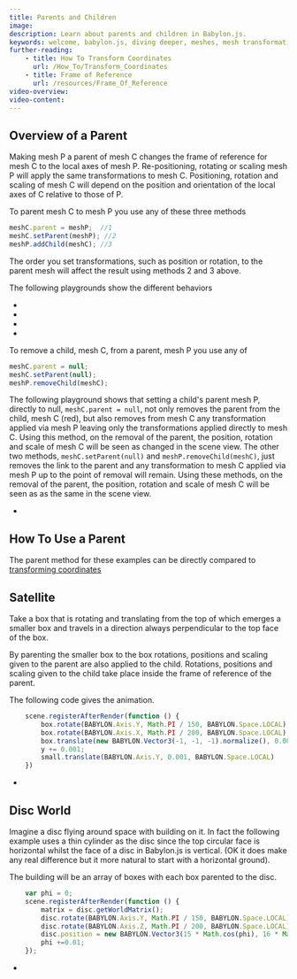 ```yaml
---
title: Parents and Children
image: 
description: Learn about parents and children in Babylon.js.
keywords: welcome, babylon.js, diving deeper, meshes, mesh transformation, transformation, parents, children
further-reading:
    - title: How To Transform Coordinates
      url: /How_To/Transform_Coordinates
    - title: Frame of Reference
      url: /resources/Frame_Of_Reference
video-overview:
video-content:
---
```


## Overview of a Parent

Making mesh P a parent of mesh C changes the frame of reference for mesh C to the local axes of mesh P. Re-positioning, rotating or scaling mesh P will apply the same transformations to mesh C. Positioning, rotation and scaling of mesh C will depend on the position and orientation of the local axes of C relative to those of P.

To parent mesh C to mesh P you use any of these three methods

```javascript
meshC.parent = meshP;  //1
meshC.setParent(meshP); //2
meshP.addChild(meshC); //3
```

The order you set transformations, such as position or rotation, to the parent mesh will affect the result using methods 2 and 3 above.

The following playgrounds show the different behaviors

* <Playground id="#NRNBMM" title="Transform C and P After Parenting" description="Simple example of transforming C and P after parenting." image=""/>
* <Playground id="#NRNBMM#1" title="Transform C Before and P After Parenting" description="Simple example of transforming C before and P after parenting." image=""/>
* <Playground id="#NRNBMM#2" title="Transform P Before and C After Parenting" description="Simple example of transforming P before and C after parenting." image=""/>
* <Playground id="#NRNBMM#3" title="Transform C and P Before Parenting" description="Simple example of transforming C and P before parenting." image=""/>

To remove a child, mesh C, from a parent, mesh P you use any of 

```javascript
meshC.parent = null;
meshC.setParent(null);
meshP.removeChild(meshC);
```
The following playground shows that setting a child's parent mesh P, directly to null, `meshC.parent = null`, not only removes the parent from the child, mesh C (red), but also removes from mesh C any transformation applied via mesh P leaving only the transformations applied directly to mesh C. Using this method, on the removal of the parent, the position, rotation and scale of mesh C will be seen as changed in the scene view. The other two methods, `meshC.setParent(null)` and `meshP.removeChild(meshC)`, just removes the link to the parent and any transformation to mesh C applied via mesh P up to the point of removal will remain. Using these methods, on the removal of the parent, the position, rotation and scale of mesh C will be seen as as the same in the scene view.

* <Playground id="#XQI4UY#19" title="Removing a Parent" description="Simple example of removing a parent." image=""/>

## How To Use a Parent

The parent method for these examples can be directly compared to [transforming coordinates](/How_To/Transform_Coordinates) 

## Satellite

Take a box that is rotating and translating from the top of which emerges a smaller box and travels in a direction always perpendicular to the top face of the box. 

By parenting the smaller box to the box rotations, positions and scaling given to the parent are also applied to the child. Rotations, positions and scaling given to the child take place inside the frame of reference of the parent. 

The following code gives the animation.

```javascript
    scene.registerAfterRender(function () {
        box.rotate(BABYLON.Axis.Y, Math.PI / 150, BABYLON.Space.LOCAL);
        box.rotate(BABYLON.Axis.X, Math.PI / 200, BABYLON.Space.LOCAL);
        box.translate(new BABYLON.Vector3(-1, -1, -1).normalize(), 0.001, BABYLON.Space.WORLD)
        y += 0.001;
        small.translate(BABYLON.Axis.Y, 0.001, BABYLON.Space.LOCAL) 
    })
```

* <Playground id="#XQI4UY#1" title="Animation Parent" description="Simple example of an animation parent." image=""/>

## Disc World

Imagine a disc flying around space with building on it. In fact the following example uses a thin cylinder as the disc since the top circular face is horizontal whilst the face of a disc in Babylon.js is vertical. (OK it does make any real difference but it more natural to start with a horizontal ground).

The building will be an array of boxes with each box parented to the disc.

```javascript
    var phi = 0;
    scene.registerAfterRender(function () {
        matrix = disc.getWorldMatrix();
        disc.rotate(BABYLON.Axis.Y, Math.PI / 150, BABYLON.Space.LOCAL);
        disc.rotate(BABYLON.Axis.Z, Math.PI / 200, BABYLON.Space.LOCAL);
        disc.position = new BABYLON.Vector3(15 * Math.cos(phi), 16 * Math.sin(phi), 5)
        phi +=0.01;
    });
```
* <Playground id="#XQI4UY#3" title="Disc World" description="Simple example of parenting in the disc world." image=""/>